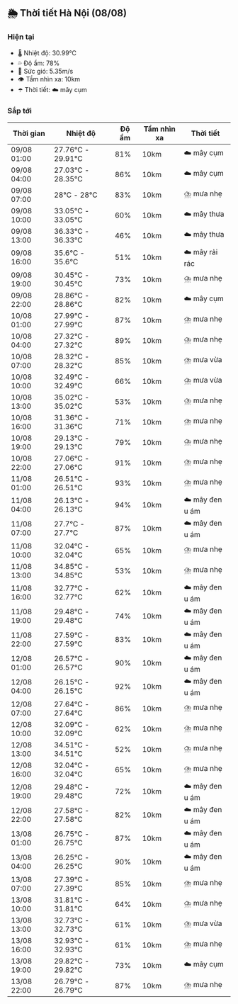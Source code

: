 ## 🌦️ Thời tiết Hà Nội (08/08)

### Hiện tại

- 🌡️ Nhiệt độ: 30.99℃
- 💦 Độ ẩm: 78%
- 💨 Sức gió: 5.35m/s
- 👁️ Tầm nhìn xa: 10km
- ☂️ Thời tiết: ☁️ mây cụm

### Sắp tới

| Thời gian | Nhiệt độ | Độ ẩm | Tầm nhìn xa | Thời tiết |
| --- | --- | --- | --- | --- |
| 09/08 01:00 | 27.76℃ - 29.91℃ | 81% | 10km | ☁️ mây cụm |
| 09/08 04:00 | 27.03℃ - 28.35℃ | 86% | 10km | ☁️ mây cụm |
| 09/08 07:00 | 28℃ - 28℃ | 83% | 10km | ⛈️ mưa nhẹ |
| 09/08 10:00 | 33.05℃ - 33.05℃ | 60% | 10km | ☁️ mây thưa |
| 09/08 13:00 | 36.33℃ - 36.33℃ | 46% | 10km | ☁️ mây thưa |
| 09/08 16:00 | 35.6℃ - 35.6℃ | 51% | 10km | ☁️ mây rải rác |
| 09/08 19:00 | 30.45℃ - 30.45℃ | 73% | 10km | ⛈️ mưa nhẹ |
| 09/08 22:00 | 28.86℃ - 28.86℃ | 82% | 10km | ☁️ mây cụm |
| 10/08 01:00 | 27.99℃ - 27.99℃ | 87% | 10km | ⛈️ mưa nhẹ |
| 10/08 04:00 | 27.32℃ - 27.32℃ | 89% | 10km | ⛈️ mưa nhẹ |
| 10/08 07:00 | 28.32℃ - 28.32℃ | 85% | 10km | ⛈️ mưa vừa |
| 10/08 10:00 | 32.49℃ - 32.49℃ | 66% | 10km | ⛈️ mưa vừa |
| 10/08 13:00 | 35.02℃ - 35.02℃ | 53% | 10km | ⛈️ mưa nhẹ |
| 10/08 16:00 | 31.36℃ - 31.36℃ | 71% | 10km | ⛈️ mưa nhẹ |
| 10/08 19:00 | 29.13℃ - 29.13℃ | 79% | 10km | ⛈️ mưa nhẹ |
| 10/08 22:00 | 27.06℃ - 27.06℃ | 91% | 10km | ⛈️ mưa nhẹ |
| 11/08 01:00 | 26.51℃ - 26.51℃ | 93% | 10km | ⛈️ mưa nhẹ |
| 11/08 04:00 | 26.13℃ - 26.13℃ | 94% | 10km | ☁️ mây đen u ám |
| 11/08 07:00 | 27.7℃ - 27.7℃ | 87% | 10km | ☁️ mây đen u ám |
| 11/08 10:00 | 32.04℃ - 32.04℃ | 65% | 10km | ⛈️ mưa nhẹ |
| 11/08 13:00 | 34.85℃ - 34.85℃ | 53% | 10km | ⛈️ mưa nhẹ |
| 11/08 16:00 | 32.77℃ - 32.77℃ | 62% | 10km | ☁️ mây đen u ám |
| 11/08 19:00 | 29.48℃ - 29.48℃ | 74% | 10km | ☁️ mây đen u ám |
| 11/08 22:00 | 27.59℃ - 27.59℃ | 83% | 10km | ☁️ mây đen u ám |
| 12/08 01:00 | 26.57℃ - 26.57℃ | 90% | 10km | ☁️ mây đen u ám |
| 12/08 04:00 | 26.15℃ - 26.15℃ | 92% | 10km | ☁️ mây đen u ám |
| 12/08 07:00 | 27.64℃ - 27.64℃ | 86% | 10km | ⛈️ mưa nhẹ |
| 12/08 10:00 | 32.09℃ - 32.09℃ | 62% | 10km | ⛈️ mưa nhẹ |
| 12/08 13:00 | 34.51℃ - 34.51℃ | 52% | 10km | ⛈️ mưa nhẹ |
| 12/08 16:00 | 32.04℃ - 32.04℃ | 65% | 10km | ⛈️ mưa nhẹ |
| 12/08 19:00 | 29.48℃ - 29.48℃ | 72% | 10km | ☁️ mây đen u ám |
| 12/08 22:00 | 27.58℃ - 27.58℃ | 82% | 10km | ☁️ mây đen u ám |
| 13/08 01:00 | 26.75℃ - 26.75℃ | 87% | 10km | ☁️ mây đen u ám |
| 13/08 04:00 | 26.25℃ - 26.25℃ | 90% | 10km | ☁️ mây đen u ám |
| 13/08 07:00 | 27.39℃ - 27.39℃ | 85% | 10km | ⛈️ mưa nhẹ |
| 13/08 10:00 | 31.81℃ - 31.81℃ | 64% | 10km | ⛈️ mưa nhẹ |
| 13/08 13:00 | 32.73℃ - 32.73℃ | 61% | 10km | ⛈️ mưa vừa |
| 13/08 16:00 | 32.93℃ - 32.93℃ | 61% | 10km | ⛈️ mưa nhẹ |
| 13/08 19:00 | 29.82℃ - 29.82℃ | 73% | 10km | ☁️ mây cụm |
| 13/08 22:00 | 26.79℃ - 26.79℃ | 87% | 10km | ⛈️ mưa nhẹ |
